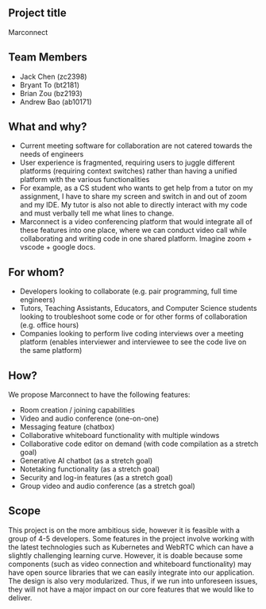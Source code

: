 ## Project title
Marconnect

## Team Members
* Jack Chen (zc2398)
* Bryant To (bt2181)
* Brian Zou (bz2193)
* Andrew Bao (ab10171)


## What and why?
* Current meeting software for collaboration are not catered towards the needs of engineers
* User experience is fragmented, requiring users to juggle different platforms (requiring context switches) rather than having a unified platform with the various functionalities
* For example, as a CS student who wants to get help from a tutor on my assignment, I have to share my screen and switch in and out of zoom and my IDE. My tutor is also not able to directly interact with my code and must verbally tell me what lines to change.
* Marconnect is a video conferencing platform that would integrate all of these features into one place, where we can conduct video call while collaborating and writing code in one shared platform. Imagine zoom + vscode + google docs.


## For whom?
* Developers looking to collaborate (e.g. pair programming, full time engineers)
* Tutors, Teaching Assistants, Educators, and Computer Science students looking to troubleshoot some code or for other forms of collaboration (e.g. office hours)
* Companies looking to perform live coding interviews over a meeting platform (enables interviewer and interviewee to see the code live on the same platform)

## How?
We propose Marconnect to have the following features:
* Room creation / joining capabilities
* Video and audio conference (one-on-one)
* Messaging feature (chatbox)
* Collaborative whiteboard functionality with multiple windows
* Collaborative code editor on demand (with code compilation as a stretch goal)
* Generative AI chatbot (as a stretch goal)
* Notetaking functionality (as a stretch goal)
* Security and log-in features (as a stretch goal)
* Group video and audio conference (as a stretch goal)

## Scope
This project is on the more ambitious side, however it is feasible with a group of 4-5 developers. Some features in the project involve working with the latest technologies such as Kubernetes and WebRTC which can have a slightly challenging learning curve.
However, it is doable because some components (such as video connection and whiteboard functionality) may have open source libraries that we can easily integrate into our application.  The design is also very modularized. Thus, if we run into unforeseen issues, they will not have a major impact on our core features that we would like to deliver.
